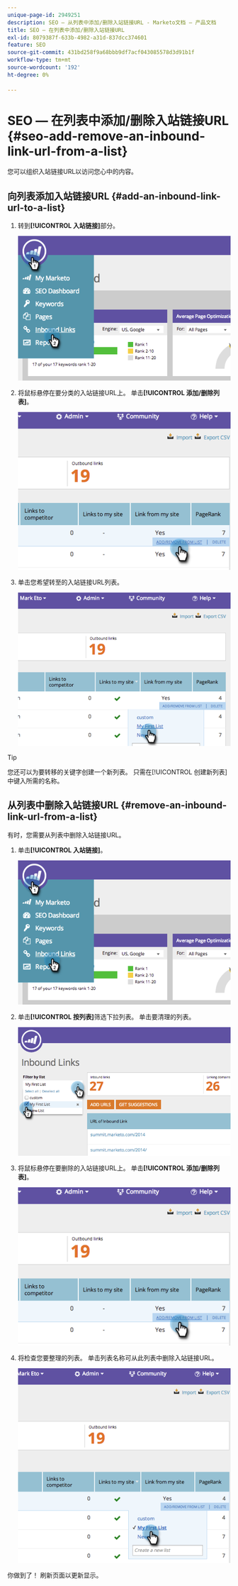 ```yaml
---
unique-page-id: 2949251
description: SEO — 从列表中添加/删除入站链接URL - Marketo文档 — 产品文档
title: SEO — 在列表中添加/删除入站链接URL
exl-id: 8079387f-633b-4982-a31d-837dcc374601
feature: SEO
source-git-commit: 431bd258f9a68bbb9df7acf043085578d3d91b1f
workflow-type: tm+mt
source-wordcount: '192'
ht-degree: 0%

---
```


# SEO — 在列表中添加/删除入站链接URL {#seo-add-remove-an-inbound-link-url-from-a-list}

您可以组织入站链接URL以访问您心中的内容。

## 向列表添加入站链接URL {#add-an-inbound-link-url-to-a-list}

1. 转到&#x200B;**[!UICONTROL 入站链接]**&#x200B;部分。

   ![](assets/image2014-11-20-18-3a27-3a27.png)

1. 将鼠标悬停在要分类的入站链接URL上。 单击&#x200B;**[!UICONTROL 添加/删除列表]**。

   ![](assets/image2014-11-20-18-3a27-3a40.png)

1. 单击您希望转至的入站链接URL列表。

   ![](assets/image2014-11-20-18-3a28-3a18.png)

>[!TIP]
>
>您还可以为要转移的关键字创建一个新列表。 只需在[!UICONTROL 创建新列表]中键入所需的名称。

## 从列表中删除入站链接URL {#remove-an-inbound-link-url-from-a-list}

有时，您需要从列表中删除入站链接URL。

1. 单击&#x200B;**[!UICONTROL 入站链接]**。

   ![](assets/image2014-11-20-18-3a28-3a41.png)

1. 单击&#x200B;**[!UICONTROL 按列表]**&#x200B;筛选下拉列表。 单击要清理的列表。

   ![](assets/image2014-11-20-18-3a28-3a57.png)

1. 将鼠标悬停在要删除的入站链接URL上。 单击&#x200B;**[!UICONTROL 添加/删除列表]**。

   ![](assets/image2014-11-20-18-3a29-3a56.png)

1. 将检查您要整理的列表。 单击列表名称可从此列表中删除入站链接URL。

   ![](assets/image2014-11-20-18-3a30-3a10.png)

你做到了！ 刷新页面以更新显示。
